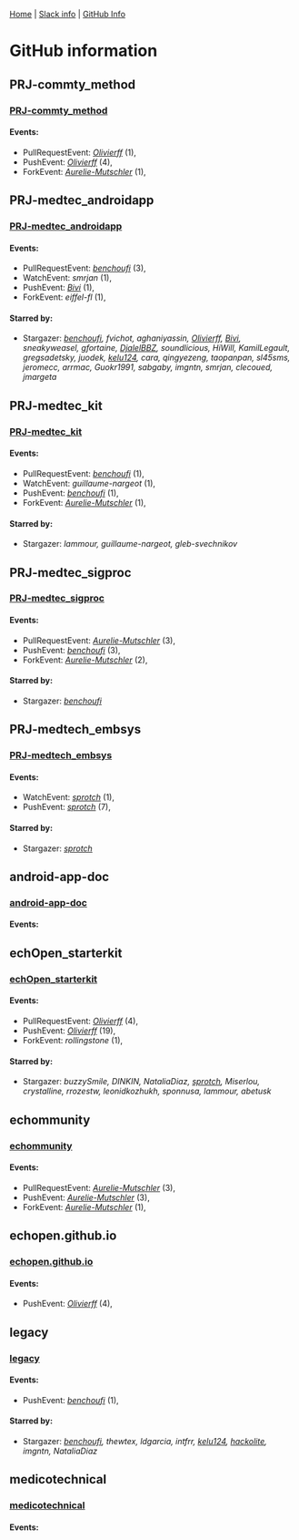 [Home](https://kelu124.github.io/echommunity/) | [Slack info](https://kelu124.github.io/echommunity/) | [GitHub Info](https://kelu124.github.io/echommunity/github.html)


# GitHub information 


## PRJ-commty_method

### [PRJ-commty_method](https://github.com/echopen/PRJ-commty_method)



#### Events:

* PullRequestEvent: _[Olivierff](./U04DFTZ7D.md)_ (1), 
* PushEvent: _[Olivierff](./U04DFTZ7D.md)_ (4), 
* ForkEvent: _[Aurelie-Mutschler](./U37GZRZU6.md)_ (1), 

## PRJ-medtec_androidapp

### [PRJ-medtec_androidapp](https://github.com/echopen/PRJ-medtec_androidapp)



#### Events:

* PullRequestEvent: _[benchoufi](./U0B47KC3S.md)_ (3), 
* WatchEvent: _smrjan_ (1), 
* PushEvent: _[Bivi](./U0GMX7QUB.md)_ (1), 
* ForkEvent: _eiffel-fl_ (1), 


#### Starred by:

* Stargazer: _[benchoufi](./U0B47KC3S.md), fvichot, aghaniyassin, [Olivierff](./U04DFTZ7D.md), [Bivi](./U0GMX7QUB.md), sneakyweasel, gfortaine, [DjalelBBZ](./U2PFHNN3C.md), soundlicious, HiWill, KamilLegault, gregsadetsky, juodek, [kelu124](./U0AAL4W13.md), cara, qingyezeng, taopanpan, sl45sms, jeromecc, arrmac, Guokr1991, sabgaby, imgntn, smrjan, clecoued, jmargeta_

## PRJ-medtec_kit

### [PRJ-medtec_kit](https://github.com/echopen/PRJ-medtec_kit)



#### Events:

* PullRequestEvent: _[benchoufi](./U0B47KC3S.md)_ (1), 
* WatchEvent: _guillaume-nargeot_ (1), 
* PushEvent: _[benchoufi](./U0B47KC3S.md)_ (1), 
* ForkEvent: _[Aurelie-Mutschler](./U37GZRZU6.md)_ (1), 


#### Starred by:

* Stargazer: _lammour, guillaume-nargeot, gleb-svechnikov_

## PRJ-medtec_sigproc

### [PRJ-medtec_sigproc](https://github.com/echopen/PRJ-medtec_sigproc)



#### Events:

* PullRequestEvent: _[Aurelie-Mutschler](./U37GZRZU6.md)_ (3), 
* PushEvent: _[benchoufi](./U0B47KC3S.md)_ (3), 
* ForkEvent: _[Aurelie-Mutschler](./U37GZRZU6.md)_ (2), 


#### Starred by:

* Stargazer: _[benchoufi](./U0B47KC3S.md)_

## PRJ-medtech_embsys

### [PRJ-medtech_embsys](https://github.com/echopen/PRJ-medtech_embsys)



#### Events:

* WatchEvent: _[sprotch](./U38HVMZ6K.md)_ (1), 
* PushEvent: _[sprotch](./U38HVMZ6K.md)_ (7), 


#### Starred by:

* Stargazer: _[sprotch](./U38HVMZ6K.md)_

## android-app-doc

### [android-app-doc](https://github.com/echopen/android-app-doc)



#### Events:


## echOpen_starterkit

### [echOpen_starterkit](https://github.com/echopen/echOpen_starterkit)



#### Events:

* PullRequestEvent: _[Olivierff](./U04DFTZ7D.md)_ (4), 
* PushEvent: _[Olivierff](./U04DFTZ7D.md)_ (19), 
* ForkEvent: _rollingstone_ (1), 


#### Starred by:

* Stargazer: _buzzySmile, DINKIN, NataliaDiaz, [sprotch](./U38HVMZ6K.md), Miserlou, crystalline, rrozestw, leonidkozhukh, sponnusa, lammour, abetusk_

## echommunity

### [echommunity](https://github.com/echopen/echommunity)



#### Events:

* PullRequestEvent: _[Aurelie-Mutschler](./U37GZRZU6.md)_ (3), 
* PushEvent: _[Aurelie-Mutschler](./U37GZRZU6.md)_ (3), 
* ForkEvent: _[Aurelie-Mutschler](./U37GZRZU6.md)_ (1), 

## echopen.github.io

### [echopen.github.io](https://github.com/echopen/echopen.github.io)



#### Events:

* PushEvent: _[Olivierff](./U04DFTZ7D.md)_ (4), 

## legacy

### [legacy](https://github.com/echopen/legacy)



#### Events:

* PushEvent: _[benchoufi](./U0B47KC3S.md)_ (1), 


#### Starred by:

* Stargazer: _[benchoufi](./U0B47KC3S.md), thewtex, ldgarcia, intfrr, [kelu124](./U0AAL4W13.md), [hackolite](./U20C8CKTL.md), imgntn, NataliaDiaz_

## medicotechnical

### [medicotechnical](https://github.com/echopen/medicotechnical)



#### Events:


